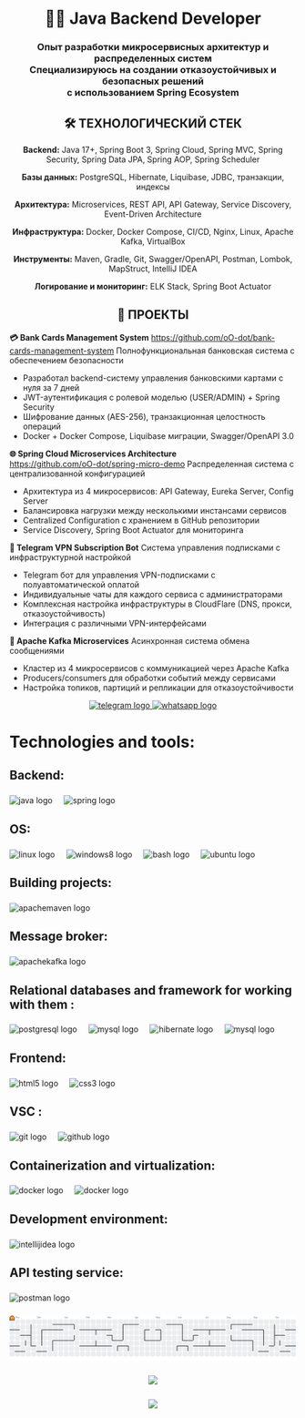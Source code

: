 <h1 align="center">👨‍💻 Java Backend Developer</h1>

<h3 align="center">Опыт разработки микросервисных архитектур и распределенных систем<br>
Специализируюсь на создании отказоустойчивых и безопасных решений<br>
с использованием Spring Ecosystem</h3>

###

<div align="center">
  
## 🛠 ТЕХНОЛОГИЧЕСКИЙ СТЕК

**Backend:** Java 17+, Spring Boot 3, Spring Cloud, Spring MVC, Spring Security, Spring Data JPA, Spring AOP, Spring Scheduler

**Базы данных:** PostgreSQL, Hibernate, Liquibase, JDBC, транзакции, индексы

**Архитектура:** Microservices, REST API, API Gateway, Service Discovery, Event-Driven Architecture

**Инфраструктура:** Docker, Docker Compose, CI/CD, Nginx, Linux, Apache Kafka, VirtualBox

**Инструменты:** Maven, Gradle, Git, Swagger/OpenAPI, Postman, Lombok, MapStruct, IntelliJ IDEA

**Логирование и мониторинг:** ELK Stack, Spring Boot Actuator

</div>

###

<div align="center">

## 🚀 ПРОЕКТЫ

</div>

**💳 Bank Cards Management System**
https://github.com/oO-dot/bank-cards-management-system
Полнофункциональная банковская система с обеспечением безопасности
- Разработал backend-систему управления банковскими картами с нуля за 7 дней
- JWT-аутентификация с ролевой моделью (USER/ADMIN) + Spring Security
- Шифрование данных (AES-256), транзакционная целостность операций
- Docker + Docker Compose, Liquibase миграции, Swagger/OpenAPI 3.0

**🌐 Spring Cloud Microservices Architecture**  
https://github.com/oO-dot/spring-micro-demo
Распределенная система с централизованной конфигурацией
- Архитектура из 4 микросервисов: API Gateway, Eureka Server, Config Server
- Балансировка нагрузки между несколькими инстансами сервисов
- Centralized Configuration с хранением в GitHub репозитории
- Service Discovery, Spring Boot Actuator для мониторинга

**🤖 Telegram VPN Subscription Bot**
Система управления подписками с инфраструктурной настройкой
- Telegram бот для управления VPN-подписками с полуавтоматической оплатой
- Индивидуальные чаты для каждого сервиса с администраторами
- Комплексная настройка инфраструктуры в CloudFlare (DNS, прокси, отказоустойчивость)
- Интеграция с различными VPN-интерфейсами

**🔄 Apache Kafka Microservices**
Асинхронная система обмена сообщениями
- Кластер из 4 микросервисов с коммуникацией через Apache Kafka
- Producers/consumers для обработки событий между сервисами
- Настройка топиков, партиций и репликации для отказоустойчивости

<div align="center">
  <a href="https://t.me/ddr887" target="_blank">
    <img src="https://raw.githubusercontent.com/maurodesouza/profile-readme-generator/master/src/assets/icons/social/telegram/default.svg" width="52" height="40" alt="telegram logo"  />
  </a>
  <a href="https://wa.me/79057598009" target="_blank">
    <img src="https://raw.githubusercontent.com/maurodesouza/profile-readme-generator/master/src/assets/icons/social/whatsapp/default.svg" width="52" height="40" alt="whatsapp logo"  />
  </a>
</div>

###

<h1 align="left">Technologies and tools:</h1>

###

<h2 align="left">Backend:</h2>

###

<div align="left">
  <img src="https://cdn.jsdelivr.net/gh/devicons/devicon/icons/java/java-original.svg" height="40" alt="java logo"  />
  <img width="12" />
  <img src="https://cdn.jsdelivr.net/gh/devicons/devicon/icons/spring/spring-original.svg" height="40" alt="spring logo"  />
</div>

###

<h2 align="left">OS:</h2>

###

<div align="left">
  <img src="https://skillicons.dev/icons?i=linux" height="40" alt="linux logo"  />
  <img width="12" />
  <img src="https://cdn.jsdelivr.net/gh/devicons/devicon/icons/windows8/windows8-original.svg" height="40" alt="windows8 logo"  />
  <img width="12" />
  <img src="https://skillicons.dev/icons?i=bash" height="40" alt="bash logo"  />
  <img width="12" />
  <img src="https://cdn.simpleicons.org/ubuntu/E95420" height="40" alt="ubuntu logo"  />
</div>

###

<h2 align="left">Building projects:</h2>

###

<div align="left">
  <img src="https://skillicons.dev/icons?i=maven" height="40" alt="apachemaven logo"  />
</div>

###

<h2 align="left">Message broker:</h2>

###

<div align="left">
  <img src="https://cdn.simpleicons.org/apachekafka/231F20" height="40" alt="apachekafka logo"  />
</div>

###

<h2 align="left">Relational databases and framework for working with them :</h2>

###

<div align="left">
  <img src="https://cdn.jsdelivr.net/gh/devicons/devicon/icons/postgresql/postgresql-original.svg" height="40" alt="postgresql logo"  />
  <img width="12" />
  <img src="https://cdn.jsdelivr.net/gh/devicons/devicon/icons/mysql/mysql-original.svg" height="40" alt="mysql logo"  />
  <img width="12" />
  <img src="https://skillicons.dev/icons?i=hibernate" height="40" alt="hibernate logo"  />
  <img width="12" />
  <img src="https://miro.medium.com/v2/resize:fit:720/format:webp/1*nv2OUhfT-faVH52acTTAEQ.png" height="40" alt="mysql logo"  />
</div>

###

<h2 align="left">Frontend:</h2>

###

<div align="left">
  <img src="https://cdn.jsdelivr.net/gh/devicons/devicon/icons/html5/html5-original.svg" height="40" alt="html5 logo"  />
  <img width="12" />
  <img src="https://cdn.jsdelivr.net/gh/devicons/devicon/icons/css3/css3-original.svg" height="40" alt="css3 logo"  />
</div>

###

<h2 align="left">VSC :</h2>

###

<div align="left">
  <img src="https://cdn.jsdelivr.net/gh/devicons/devicon/icons/git/git-original.svg" height="40" alt="git logo"  />
  <img width="12" />
  <img src="https://skillicons.dev/icons?i=github" height="40" alt="github logo"  />
</div>

###

<h2 align="left">Containerization and virtualization:</h2>

###

<div align="left">
  <img src="https://cdn.jsdelivr.net/gh/devicons/devicon/icons/docker/docker-original.svg" height="40" alt="docker logo"  />
  <img width="12" />
  <img src="https://upload.wikimedia.org/wikipedia/commons/thumb/f/ff/VirtualBox_2024_Logo.svg/512px-VirtualBox_2024_Logo.svg.png?20240917170005" height="30" alt="docker logo"  />
</div>

###

<h2 align="left">Development environment:</h2>

###

<div align="left">
  <img src="https://skillicons.dev/icons?i=idea" height="40" alt="intellijidea logo"  />
</div>

###

<h2 align="left">API testing service:</h2>

###

<div align="left">
  <img src="https://cdn.simpleicons.org/postman/FF6C37" height="40" alt="postman logo"  />
</div>

###

<picture>
  <source media="(prefers-color-scheme: dark)" srcset="https://raw.githubusercontent.com/oO-dot/oO-dot/output/pacman-contribution-graph-dark.svg">
  <source media="(prefers-color-scheme: light)" srcset="https://raw.githubusercontent.com/oO-dot/oO-dot/output/pacman-contribution-graph.svg">
  <img alt="pacman contribution graph" src="https://raw.githubusercontent.com/oO-dot/oO-dot/output/pacman-contribution-graph.svg">
</picture>

###

<div align="center">
  <img height="200" src="https://i.imgflip.com/65efzo.gif"  />
</div>

###

<div align="center">
  <img src="https://profile-counter.glitch.me/oO/count.svg?"  />
</div>

###
